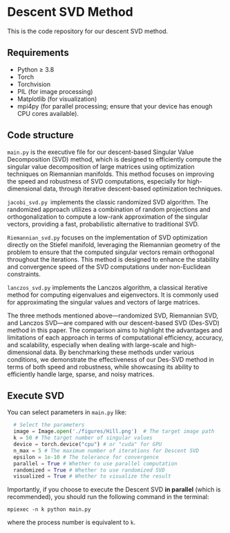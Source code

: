 # Descent SVD Method

This is the code repository for our descent SVD method.  

## Requirements

- Python $\geq$ 3.8
- Torch
- Torchvision
- PIL  (for image processing)
- Matplotlib (for visualization)
- mpi4py (for parallel processing; ensure that your device has enough CPU cores available).

## Code structure

`main.py` is the executive file for our descent-based Singular Value Decomposition (SVD) method, which is designed to efficiently compute the singular value decomposition of large matrices using optimization techniques on Riemannian manifolds. This method focuses on improving the speed and robustness of SVD computations, especially for high-dimensional data, through iterative descent-based optimization techniques.

`jacobi_svd.py `implements the classic randomized SVD algorithm. The randomized approach utilizes a combination of random projections and orthogonalization to compute a low-rank approximation of the singular vectors, providing a fast, probabilistic alternative to traditional SVD.

`Riemannian_svd.py` focuses on the implementation of SVD optimization directly on the Stiefel manifold, leveraging the Riemannian geometry of the problem to ensure that the computed singular vectors remain orthogonal throughout the iterations. This method is designed to enhance the stability and convergence speed of the SVD computations under non-Euclidean constraints.

`lanczos_svd.py` implements the Lanczos algorithm, a classical iterative method for computing eigenvalues and eigenvectors. It is commonly used for approximating the singular values and vectors of large matrices. 

The three methods mentioned above—randomized SVD, Riemannian SVD, and Lanczos SVD—are compared with our descent-based SVD (Des-SVD) method in this paper. The comparison aims to highlight the advantages and limitations of each approach in terms of computational efficiency, accuracy, and scalability, especially when dealing with large-scale and high-dimensional data. By benchmarking these methods under various conditions, we demonstrate the effectiveness of our Des-SVD method in terms of both speed and robustness, while showcasing its ability to efficiently handle large, sparse, and noisy matrices.

## Execute SVD

You can select parameters in `main.py`  like:

```python
  # Select the parameters
  image = Image.open('./figures/Hill.png')  # The target image path
  k = 50 # The target number of singular values
  device = torch.device("cpu") # or "cuda" for GPU
  n_max = 5 # The maximum number of iterations for Descent SVD
  epsilon = 1e-10 # The tolerance for convergence
  parallel = True # Whether to use parallel computation
  randomized = True # Whether to use randomized SVD
  visualized = True # Whether to visualize the result
```

Importantly, if you choose to execute the Descent SVD **in parallel** (which is recommended), you should run the following command in the terminal:

```terminal
mpiexec -n k python main.py
```

where the process number is equivalent to `k`.





